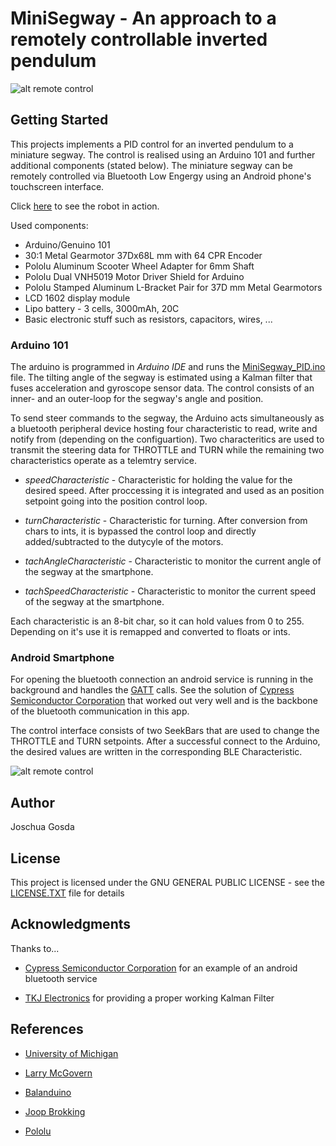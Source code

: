 # MiniSegway - An approach to a remotely controllable inverted pendulum

![alt remote control](https://github.com/JoschuaGosda/RobotControl/blob/master/IMGL9399.jpg)

## Getting Started

This projects implements a PID control for an inverted pendulum to a miniature segway. The control is realised using an Arduino 101 and further additional components (stated below). The miniature segway can be remotely controlled via Bluetooth Low Engergy using an Android phone's touchscreen interface. 

Click [here](https://youtu.be/_MlyZ8UsYA4) to see the robot in action.

Used components:
* Arduino/Genuino 101
* 30:1 Metal Gearmotor 37Dx68L mm with 64 CPR Encoder
* Pololu Aluminum Scooter Wheel Adapter for 6mm Shaft
* Pololu Dual VNH5019 Motor Driver Shield for Arduino
* Pololu Stamped Aluminum L-Bracket Pair for 37D mm Metal Gearmotors
* LCD 1602 display module
* Lipo battery - 3 cells, 3000mAh, 20C
* Basic electronic stuff such as resistors, capacitors, wires, ...


### Arduino 101

The arduino is programmed in *Arduino IDE* and runs the [MiniSegway_PID.ino](https://github.com/JoschuaGosda/RobotControl/blob/master/MiniSegway_PID.ino) file. The tilting angle of the segway is estimated using a Kalman filter that fuses acceleration and gyroscope sensor data. The control consists of an inner- and an outer-loop for the segway's angle and position.

To send steer commands to the segway, the Arduino acts simultaneously as a bluetooth peripheral device hosting four characteristic to read, write and notify from (depending on the configuartion). Two characteritics are used to transmit the steering data for THROTTLE and TURN while the remaining two characteristics operate as a telemtry service.
    
* *speedCharacteristic*     - Characteristic for holding the value for the desired speed. After proccessing it is integrated and used as an position setpoint going into the position control loop.
    
* *turnCharacteristic*      - Characteristic for turning. After conversion from chars to ints, it is bypassed the control loop and                                     directly added/subtracted to the dutycyle of the motors.

* *tachAngleCharacteristic* - Characteristic to monitor the current angle of the segway at the smartphone.
                                  
* *tachSpeedCharacteristic* - Characteristic to monitor the current speed of the segway at the smartphone.

Each characteristic is an 8-bit char, so it can hold values from 0 to 255. Depending on it's use it is remapped and converted to floats or ints.


### Android Smartphone

For opening the bluetooth connection an android service is running in the background and handles the [GATT](https://www.bluetooth.com/specifications/gatt/generic-attributes-overview) calls. See the solution of [Cypress Semiconductor Corporation](https://github.com/cypresssemiconductorco) that worked out very well and is the backbone of the bluetooth communication in this app.

The control interface consists of two SeekBars that are used to change the THROTTLE and TURN setpoints.
After a successful connect to the Arduino, the desired values are written in the corresponding BLE Characteristic. 

![alt remote control](https://github.com/JoschuaGosda/RobotControl/blob/master/Remote_Control.jpg)



## Author

Joschua Gosda

## License

This project is licensed under the GNU GENERAL PUBLIC LICENSE - see the [LICENSE.TXT](https://github.com/JoschuaGosda/RobotControl/blob/master/LICENSE) file for details

## Acknowledgments

Thanks to...

* [Cypress Semiconductor Corporation](https://github.com/cypresssemiconductorco) for an example of an android bluetooth service

* [TKJ Electronics](https://github.com/TKJElectronics) for providing a proper working Kalman Filter


## References

* [University of Michigan](http://ctms.engin.umich.edu/CTMS/index.php?example=InvertedPendulum&section=SystemModeling)

* [Larry McGovern](https://github.com/elkayem)

* [Balanduino](http://www.balanduino.net/)

* [Joop Brokking](https://www.youtube.com/watch?v=6WWqo-Yr8lA&index=8&list=PL8mxJLcRPjiGwBP5mI8rz6H5yGMlk0XLK&t=19s)

* [Pololu](https://www.pololu.com/)





